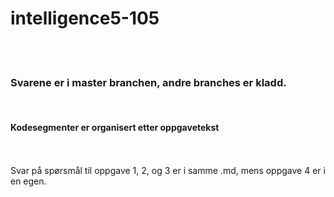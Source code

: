 # intelligence5-105
<br>
<br>
<h3>Svarene er i master branchen, andre branches er kladd.</h3>
<br> 
<h4>Kodesegmenter er organisert etter oppgavetekst</h4>
<br>
<br>
Svar på spørsmål til oppgave 1, 2, og 3 er i samme .md, mens oppgave 4 er i en egen. 
<br>

